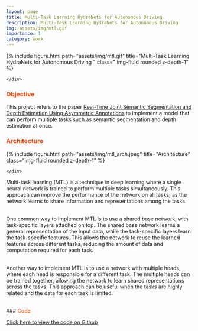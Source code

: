 ```yaml
---
layout: page
title: Multi-Task Learning HydraNets for Autonomous Driving
description: Multi-Task Learning HydraNets for Autonomous Driving
img: assets/img/mtl.gif
importance: 1
category: work
---
```


<div class="row">
    <div class="col-sm mt-3 mt-md-0">
    {% include figure.html path="assets/img/mtl.gif" title="Multi-Task Learning HydraNets for Autonomous Driving " class=" img-fluid rounded z-depth-1" %}

    </div>

</div>

### <span style="color:#ff4703">Objective</span>

This project refers to the paper [Real-Time Joint Semantic Segmentation and Depth Estimation Using Asymmetric Annotations](https://arxiv.org/pdf/1809.04766.pdf) to implement a model that can perform multiple tasks such as semantic segmentation and depth estimation at once.

### <span style="color:#ff4703">Architecture</span>

<div class="row">
    <div class="col-sm mt-3 mt-md-0">
        {% include figure.html path="assets/img/mtl_arch.jpeg" title="Architecture" class="img-fluid rounded z-depth-1" %}

    </div>

</div>
<div class="row justify-content-sm-center">

Multi-task learning (MTL) is a technique in deep learning where a single neural network is trained to perform multiple tasks simultaneously. This approach can improve the performance of the network on all tasks, as the network learns to share information and representations among the tasks.<br /><br />

One common way to implement MTL is to use a shared base network, with task-specific layers attached on top. The shared base network learns a general representation of the input data, while the task-specific layers learn the task-specific features. This allows the network to reuse the learned features across different tasks, reducing the amount of data and computation required for each task.<br /><br />

Another way to implement MTL is to use a network with multiple heads, where each head is responsible for a different task. The multiple heads can be trained together, allowing the network to learn shared representations across the tasks. This approach can be useful when the tasks are highly related and the data for each task is limited.<br /><br />

</div>
### <span style="color:#ff4703">Code</span>

[Click here to view the code on Github](https://github.com/vigneshr2306/Multi-Task-Learning)

